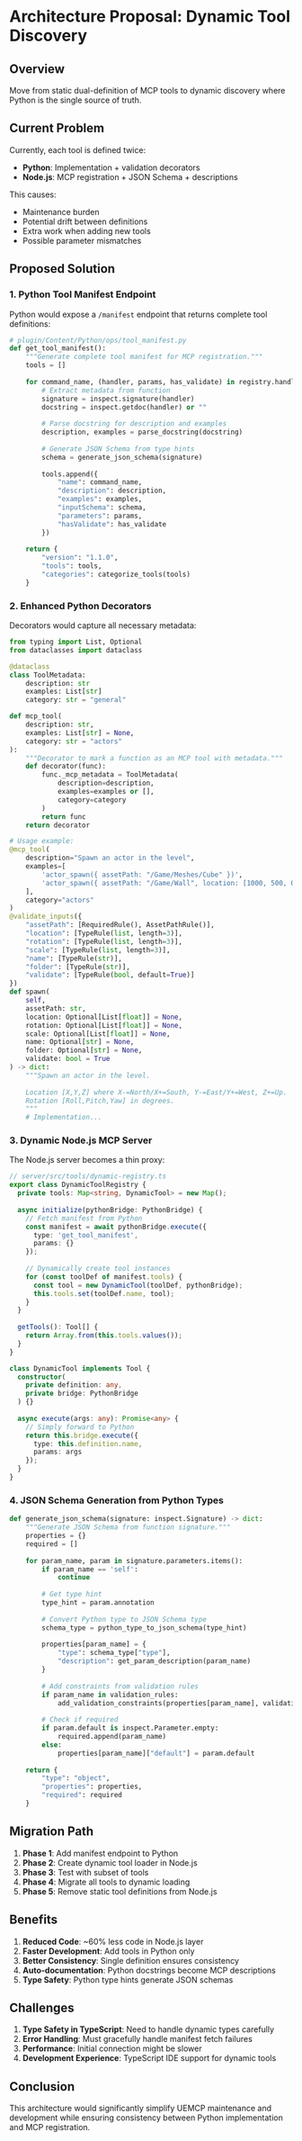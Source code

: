 # Architecture Proposal: Dynamic Tool Discovery

## Overview

Move from static dual-definition of MCP tools to dynamic discovery where Python is the single source of truth.

## Current Problem

Currently, each tool is defined twice:
- **Python**: Implementation + validation decorators
- **Node.js**: MCP registration + JSON Schema + descriptions

This causes:
- Maintenance burden
- Potential drift between definitions
- Extra work when adding new tools
- Possible parameter mismatches

## Proposed Solution

### 1. Python Tool Manifest Endpoint

Python would expose a `/manifest` endpoint that returns complete tool definitions:

```python
# plugin/Content/Python/ops/tool_manifest.py
def get_tool_manifest():
    """Generate complete tool manifest for MCP registration."""
    tools = []
    
    for command_name, (handler, params, has_validate) in registry.handlers.items():
        # Extract metadata from function
        signature = inspect.signature(handler)
        docstring = inspect.getdoc(handler) or ""
        
        # Parse docstring for description and examples
        description, examples = parse_docstring(docstring)
        
        # Generate JSON Schema from type hints
        schema = generate_json_schema(signature)
        
        tools.append({
            "name": command_name,
            "description": description,
            "examples": examples,
            "inputSchema": schema,
            "parameters": params,
            "hasValidate": has_validate
        })
    
    return {
        "version": "1.1.0",
        "tools": tools,
        "categories": categorize_tools(tools)
    }
```

### 2. Enhanced Python Decorators

Decorators would capture all necessary metadata:

```python
from typing import List, Optional
from dataclasses import dataclass

@dataclass
class ToolMetadata:
    description: str
    examples: List[str]
    category: str = "general"

def mcp_tool(
    description: str,
    examples: List[str] = None,
    category: str = "actors"
):
    """Decorator to mark a function as an MCP tool with metadata."""
    def decorator(func):
        func._mcp_metadata = ToolMetadata(
            description=description,
            examples=examples or [],
            category=category
        )
        return func
    return decorator

# Usage example:
@mcp_tool(
    description="Spawn an actor in the level",
    examples=[
        'actor_spawn({ assetPath: "/Game/Meshes/Cube" })',
        'actor_spawn({ assetPath: "/Game/Wall", location: [1000, 500, 0] })'
    ],
    category="actors"
)
@validate_inputs({
    "assetPath": [RequiredRule(), AssetPathRule()],
    "location": [TypeRule(list, length=3)],
    "rotation": [TypeRule(list, length=3)],
    "scale": [TypeRule(list, length=3)],
    "name": [TypeRule(str)],
    "folder": [TypeRule(str)],
    "validate": [TypeRule(bool, default=True)]
})
def spawn(
    self,
    assetPath: str,
    location: Optional[List[float]] = None,
    rotation: Optional[List[float]] = None,
    scale: Optional[List[float]] = None,
    name: Optional[str] = None,
    folder: Optional[str] = None,
    validate: bool = True
) -> dict:
    """Spawn an actor in the level.
    
    Location [X,Y,Z] where X-=North/X+=South, Y-=East/Y+=West, Z+=Up.
    Rotation [Roll,Pitch,Yaw] in degrees.
    """
    # Implementation...
```

### 3. Dynamic Node.js MCP Server

The Node.js server becomes a thin proxy:

```typescript
// server/src/tools/dynamic-registry.ts
export class DynamicToolRegistry {
  private tools: Map<string, DynamicTool> = new Map();
  
  async initialize(pythonBridge: PythonBridge) {
    // Fetch manifest from Python
    const manifest = await pythonBridge.execute({
      type: 'get_tool_manifest',
      params: {}
    });
    
    // Dynamically create tool instances
    for (const toolDef of manifest.tools) {
      const tool = new DynamicTool(toolDef, pythonBridge);
      this.tools.set(toolDef.name, tool);
    }
  }
  
  getTools(): Tool[] {
    return Array.from(this.tools.values());
  }
}

class DynamicTool implements Tool {
  constructor(
    private definition: any,
    private bridge: PythonBridge
  ) {}
  
  async execute(args: any): Promise<any> {
    // Simply forward to Python
    return this.bridge.execute({
      type: this.definition.name,
      params: args
    });
  }
}
```

### 4. JSON Schema Generation from Python Types

```python
def generate_json_schema(signature: inspect.Signature) -> dict:
    """Generate JSON Schema from function signature."""
    properties = {}
    required = []
    
    for param_name, param in signature.parameters.items():
        if param_name == 'self':
            continue
            
        # Get type hint
        type_hint = param.annotation
        
        # Convert Python type to JSON Schema type
        schema_type = python_type_to_json_schema(type_hint)
        
        properties[param_name] = {
            "type": schema_type["type"],
            "description": get_param_description(param_name)
        }
        
        # Add constraints from validation rules
        if param_name in validation_rules:
            add_validation_constraints(properties[param_name], validation_rules[param_name])
        
        # Check if required
        if param.default is inspect.Parameter.empty:
            required.append(param_name)
        else:
            properties[param_name]["default"] = param.default
    
    return {
        "type": "object",
        "properties": properties,
        "required": required
    }
```

## Migration Path

1. **Phase 1**: Add manifest endpoint to Python
2. **Phase 2**: Create dynamic tool loader in Node.js  
3. **Phase 3**: Test with subset of tools
4. **Phase 4**: Migrate all tools to dynamic loading
5. **Phase 5**: Remove static tool definitions from Node.js

## Benefits

1. **Reduced Code**: ~60% less code in Node.js layer
2. **Faster Development**: Add tools in Python only
3. **Better Consistency**: Single definition ensures consistency
4. **Auto-documentation**: Python docstrings become MCP descriptions
5. **Type Safety**: Python type hints generate JSON schemas

## Challenges

1. **Type Safety in TypeScript**: Need to handle dynamic types carefully
2. **Error Handling**: Must gracefully handle manifest fetch failures
3. **Performance**: Initial connection might be slower
4. **Development Experience**: TypeScript IDE support for dynamic tools

## Conclusion

This architecture would significantly simplify UEMCP maintenance and development while ensuring consistency between Python implementation and MCP registration.